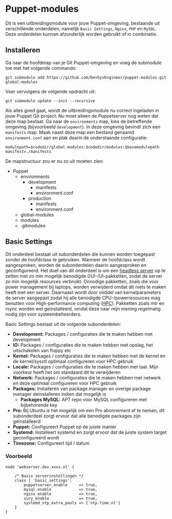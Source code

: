 # Puppet-modules #
Dit is een uitbreidingsmodule voor jouw Puppet-omgeving, bestaande uit verschillende onderdelen, namelijk `Basic Settings`, `Nginx`, `PHP` en `MySQL`. Deze onderdelen kunnen afzonderlijk worden gebruikt of in combinatie.

## Installeren ##
Ga naar de hoofdmap van je Git Puppet-omgeving en voeg de submodule toe met het volgende commando: 

```
git submodule add https://github.com/DevSysEngineer/puppet-modules.git global-modules
```

Voer vervolgens de volgende opdracht uit: 

```
git submodule update --init --recursive
```

Als alles goed gaat, wordt de uitbreidingsmodule nu correct ingeladen in jouw Puppet Git-project. Nu moet alleen de Puppetserver nog weten dat deze map bestaat. Ga naar de `environments` map, kies de betreffende omgeving (bijvoorbeeld `development`). In deze omgeving bevindt zich een `manifests` map. Maak naast deze map een bestand genaamd `environment.conf` aan en plak daarin de onderstaande configuratie:

```
modulepath=$codedir/global-modules:$codedir/modules:$basemodulepath
manifest=./manifests
```

De mapstructuur zou er nu zo uit moeten zien:
- Puppet
  - environments
    - development
      - manifests
      - environment.conf
    - production
      - manifests
      - environment.conf
  - global-modules
  - modules
  - .gitmodules

## Basic Settings ##
Dit onderdeel bestaat uit subonderdelen die kunnen worden toegepast zonder de hoofdclass te gebruiken. Wanneer de hoofdclass wordt aangesproken, worden de subonderdelen daarin aangesproken en geconfigureerd. Het doel van dit onderdeel is om een [headless server](https://en.wikipedia.org/wiki/Headless_computer) op te zetten met zo min mogelijk benodigde GUI-/UI-pakketten, zodat de server zo min mogelijk resources verbruikt. Onnodige pakketten, zoals die voor power management bij laptops, worden verwijderd omdat dit niets te maken heeft met een server. Daarnaast wordt door middel van kernelparameters de server aangepast zodat hij alle benodigde CPU-/powerresources mag benutten voor High-performance computing ([HPC](https://en.wikipedia.org/wiki/High-performance_computing)). Pakketten zoals mtr en rsync worden wel geïnstalleerd, omdat deze naar mijn mening regelmatig nodig zijn voor systeembeheerders.

Basic Settings bestaat uit de volgende subonderdelen:
- **Development:** Packages / configuraties die te maken hebben met development
- **IO:** Packages / configuraties die te maken hebben met opslag, het uitschakelen van floppy etc
- **Kernel:** Packages / configuraties die te maken hebben met de kernel en de kernel/sysctl optimaal configureren voor HPC gebruik
- **Locale:** Packages / configuraties die te maken hebben met taal. Mijn voorkeur heeft het om standaard dit te verwijderen
- **Netwerk:** Packages / configuraties die te maken hebben met netwerk en deze optimaal configureren voor HPC gebruik
- **Packages:** Installeren van package manager en overige package manager deinstalleren indien dat mogelijk is
    - **Packages MySQL:** APT repo voor MySQL configureren met bijbehorende key
- **Pro:** Bij Ubuntu is het mogelijk om een Pro abonnement af te nemen, dit subonderdeel zorgt ervoor dat alle benodigde packages zijn geïnstalleerd
- **Puppet:** Configureert Puppet op de juiste manier
- **Systemd:** Installeert systemd en zorgt ervoor dat de juiste system target geconfigureerd wordt
- **Timezone:** Configureert tijd / datum

### Voorbeeld ###
```puppet
node 'webserver.dev.xxxx.nl' {

    /* Basis serverinstellingen */
    class { 'basic_settings':
        puppetserver_enable     => true,
        mysql_enable            => true,
        nginx_enable            => true,
        sury_enable             => true,
        systemd_ntp_extra_pools => ['ntp.time.nl']
    }
}
```